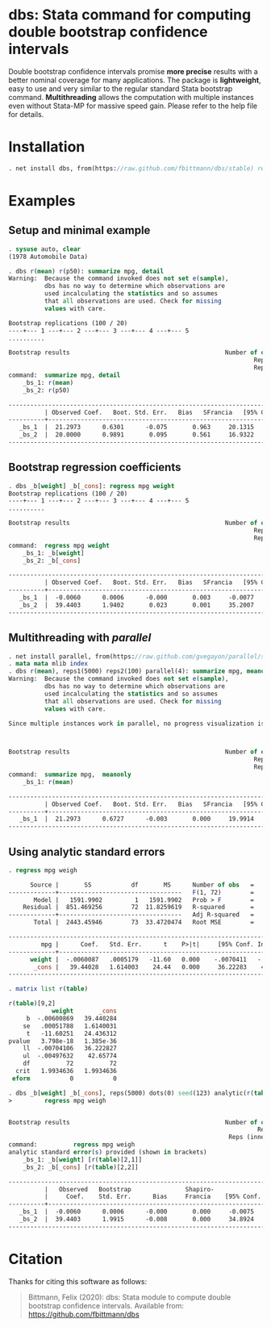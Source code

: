 dbs: Stata command for computing double bootstrap confidence intervals
======================================================================
Double bootstrap confidence intervals promise **more precise** results with a better nominal coverage for many applications. The package is **lightweight**, easy to use
and very similar to the regular standard Stata bootstrap command. **Multithreading** allows the computation with multiple instances even without Stata-MP for massive
speed gain. Please refer to the help file for details.

Installation
============

``` stata
. net install dbs, from(https://raw.github.com/fbittmann/dbs/stable) replace
```

Examples
========

Setup and minimal example
-------------------------
``` stata
. sysuse auto, clear
(1978 Automobile Data)

. dbs r(mean) r(p50): summarize mpg, detail
Warning:  Because the command invoked does not set e(sample),
          dbs has no way to determine which observations are
          used incalculating the statistics and so assumes
          that all observations are used. Check for missing
          values with care.

Bootstrap replications (100 / 20)
----+--- 1 ---+--- 2 ---+--- 3 ---+--- 4 ---+--- 5
..........

Bootstrap results                                           Number of obs = 74
                                                                    Reps1 = 100
                                                                    Reps2 = 20
command:  summarize mpg, detail
    _bs_1: r(mean)
    _bs_2: r(p50)

---------------------------------------------------------------------------------
          | Observed Coef.   Boot. Std. Err.   Bias   SFrancia   [95% Conf. Interval]
----------+----------------------------------------------------------------------
   _bs_1  |  21.2973      0.6301      -0.075       0.963     20.1315     22.8198
   _bs_2  |  20.0000      0.9891       0.095       0.561     16.9322     22.4864
---------------------------------------------------------------------------------
```

Bootstrap regression coefficients
---------------------------------

``` stata
. dbs _b[weight] _b[_cons]: regress mpg weight
Bootstrap replications (100 / 20)
----+--- 1 ---+--- 2 ---+--- 3 ---+--- 4 ---+--- 5
..........

Bootstrap results                                           Number of obs = 74
                                                                    Reps1 = 100
                                                                    Reps2 = 20
command:  regress mpg weight
    _bs_1: _b[weight]
    _bs_2: _b[_cons]

---------------------------------------------------------------------------------
          | Observed Coef.   Boot. Std. Err.   Bias   SFrancia   [95% Conf. Interval]
----------+----------------------------------------------------------------------
   _bs_1  |  -0.0060      0.0006      -0.000       0.003     -0.0077     -0.0048
   _bs_2  |  39.4403      1.9402       0.023       0.001     35.2007     44.9857
---------------------------------------------------------------------------------
```

Multithreading with *parallel*
----------------------------

``` stata
. net install parallel, from(https://raw.github.com/gvegayon/parallel/stable/) replace
. mata mata mlib index
. dbs r(mean), reps1(5000) reps2(100) parallel(4): summarize mpg, meanonly
Warning:  Because the command invoked does not set e(sample),
          dbs has no way to determine which observations are
          used incalculating the statistics and so assumes
          that all observations are used. Check for missing
          values with care.

Since multiple instances work in parallel, no progress visualization is available.



Bootstrap results                                           Number of obs = 74
                                                                    Reps1 = 5000
                                                                    Reps2 = 100
command:  summarize mpg,  meanonly
    _bs_1: r(mean)

---------------------------------------------------------------------------------
          | Observed Coef.   Boot. Std. Err.   Bias   SFrancia   [95% Conf. Interval]
----------+----------------------------------------------------------------------
   _bs_1  |  21.2973      0.6727      -0.003       0.000     19.9914     22.7805
---------------------------------------------------------------------------------

```


Using analytic standard errors
----------------------------
``` stata
. regress mpg weigh

      Source |       SS           df       MS      Number of obs   =        74
-------------+----------------------------------   F(1, 72)        =    134.62
       Model |   1591.9902         1   1591.9902   Prob > F        =    0.0000
    Residual |  851.469256        72  11.8259619   R-squared       =    0.6515
-------------+----------------------------------   Adj R-squared   =    0.6467
       Total |  2443.45946        73  33.4720474   Root MSE        =    3.4389

------------------------------------------------------------------------------
         mpg |      Coef.   Std. Err.      t    P>|t|     [95% Conf. Interval]
-------------+----------------------------------------------------------------
      weight |  -.0060087   .0005179   -11.60   0.000    -.0070411   -.0049763
       _cons |   39.44028   1.614003    24.44   0.000     36.22283    42.65774
------------------------------------------------------------------------------

. matrix list r(table)

r(table)[9,2]
            weight       _cons
     b  -.00600869   39.440284
    se   .00051788   1.6140031
     t   -11.60251   24.436312
pvalue   3.798e-18   1.385e-36
    ll  -.00704106   36.222827
    ul  -.00497632    42.65774
    df          72          72
  crit   1.9934636   1.9934636
 eform           0           0

. dbs _b[weight] _b[_cons], reps(5000) dots(0) seed(123) analytic(r(table)[2,1] r(table)[2,2]): ///
>         regress mpg weigh


Bootstrap results                                           Number of obs = 74
                                                                     Reps = 5000
                                                             Reps (inner) = 0
command:          regress mpg weigh
analytic standard error(s) provided (shown in brackets)
    _bs_1: _b[weight] [r(table)[2,1]]
    _bs_2: _b[_cons] [r(table)[2,2]]

---------------------------------------------------------------------------------
          |   Observed   Bootstrap               Shapiro-
          |     Coef.    Std. Err.      Bias     Francia    [95% Conf. Interval]
----------+----------------------------------------------------------------------
   _bs_1  |  -0.0060      0.0006      -0.000       0.000     -0.0075     -0.0048
   _bs_2  |  39.4403      1.9915      -0.008       0.000     34.8924     44.9830
---------------------------------------------------------------------------------
```


Citation
============
Thanks for citing this software as follows:

> Bittmann, Felix (2020): dbs: Stata module to compute double bootstrap confidence intervals. Available from: https://github.com/fbittmann/dbs




